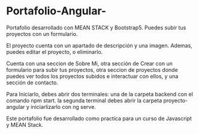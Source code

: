 # Portafolio-Angular-
Portafolio desarrollado con MEAN STACK y Bootstrap5. Puedes subir tus proyectos con un formulario. 

El proyecto cuenta con un apartado de descripción y una imagen. Ademas, puedes editar el proyecto, o eliminarlo.

Cuenta con una seccion de Sobre Mi, otra sección de Crear con un formulario para subir tus proyectos, otra seccion de proyectos donde puedes ver todos los proyectos subidos e interactuar con ellos, y una sección de contacto.

Para Iniciarlo, debes abrir dos terminales: una de la carpeta backend con el comando npm start. la segunda terminal debes abrir la carpeta proyecto-angular y iniciarlizarlo con ng serve.

Este portafolio fue desarrollado como practica para un curso de Javascript y MEAN Stack.
